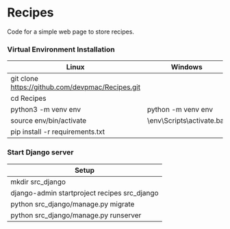 # Recipes

Code for a simple web page to store recipes.

### Virtual Environment Installation

| Linux | Windows |
| --- | --- |
| git clone https://github.com/devpmac/Recipes.git <td colspan=2> |
| cd Recipes <td colspan=2> |
| python3 -m venv env | python -m venv env |
| source env/bin/activate | \env\Scripts\activate.bat |
| pip install -r requirements.txt  <td colspan=2> |


### Start Django server

Setup |
--- |
mkdir src_django |
django-admin startproject recipes src_django |
python src_django/manage.py migrate |
python src_django/manage.py runserver |
